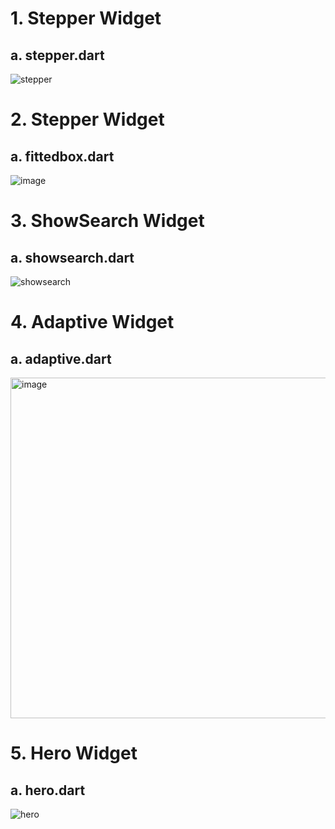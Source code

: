 # 1. Stepper Widget

## a. stepper.dart
![stepper](https://github.com/KRFLUTTERUG/wiki-flutter-widget/assets/17956765/5ec1023b-3386-41b4-b0c5-32cdfcac2e0d)

# 2. Stepper Widget

## a. fittedbox.dart
![image](https://github.com/KRFLUTTERUG/wiki-flutter-widget/assets/17956765/d49a92c2-6e01-497f-8687-d97cfe663849)

# 3. ShowSearch Widget

## a. showsearch.dart
![showsearch](https://github.com/KRFLUTTERUG/wiki-flutter-widget/assets/17956765/bc02240a-3832-4a33-8313-a566e95c9a9f)

# 4. Adaptive Widget

## a. adaptive.dart
<img width="545" alt="image" src="https://github.com/KRFLUTTERUG/wiki-flutter-widget/assets/17956765/46f31b2c-abec-4e49-a3e7-ab9c28471a7a">

# 5. Hero Widget

## a. hero.dart
![hero](https://github.com/KRFLUTTERUG/wiki-flutter-widget/assets/17956765/56cc0d6d-1149-4aa2-9fdc-fa250162b409)
